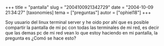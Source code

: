 +++
title = "pantalla"
slug = "2004100921342729"
date = "2004-10-09 21:34:27"
[taxonomies]
tema = ["preguntas"]
autor = ["ophiel18"]
+++

Soy usuario del linux terminal server y he oido por ahí que es posible
compartir la pantalla de mi pc con todas las terminales de mi red, es
decir que las demas pc de mi red vean lo que estoy haciendo en mi
pantalla, la pregunta es ¿Comó se hace esto?

